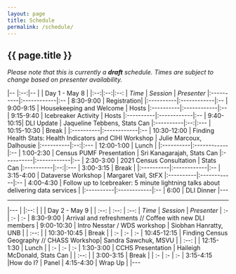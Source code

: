 ```yaml
---
layout: page
title: Schedule
permalink: /schedule/
---
```


## {{ page.title }}

*Please note that this is currently a **draft** schedule. Times are subject to change based on presenter availability.*

|-- |:--:|-- 
| | Day 1 - May 8 |
|:--:|:--:|:--: 
| *Time* | *Session* | *Presenter*
|:----------|:------------|:--
| 8:30-9:00	| Registration|
|:----------|:------------|:--
| 9:00-9:15	| Housekeeping and Welcome	| Hosts
|:----------|:------------|:--
| 9:15-9:40	| Icebreaker Activity |	Hosts
|:----------|:------------|:--
| 9:40-10:15| DLI Update | Jaqueline Tebbens, Stats Can
|:----------|:--:|:---
| 10:15-10:30	| Break	|
|:----------|:------------|:--
| 10:30-12:00	| Finding Health Stats: Health Indicators and CIHI Workshop | Julie Marcoux, Dalhousie
|:----------|:--:|:---
| 12:00-1:00 | Lunch	|
|:----------|:------------|:--
| 1:00-2:30	| Census PUMF Presentation | Sri Kanagarajah, Stats Can
|:----------|:------------|:--
| 2:30-3:00	| 2021 Census Consultation | Stats Can
|:----------|:--:|:---
| 3:00-3:15	| Break	|
|:----------|:------------|:--
| 3:15-4:00	| Dataverse Workshop | Margaret Vail, StFX
|:----------|:------------|:--
| 4:00-4:30	| Follow up to Icebreaker: 5 minute lightning talks about delivering data services |
|:----------|:------------|:--
| 6:00 | DLI Dinner 
|---

-------

|---
| |:--: | 
| | Day 2 - May 9 |
| :--: | :--: | :--: 
| *Time* | *Session* | *Presenter*
| :- | :- | :-
| 8:30-9:00	 | Arrival and refreshments // Coffee with new DLI members
| 9:00-10:30	| Intro Nesstar / WDS workshop | Siobhan Hanratty, UNB
|  | :--: | 
| 10:30-10:45	| Break	|
| :- | :- | :-
| 10:45-12:15	| Finding Census Geography // CHASS Workshop| Sandra Sawchuk, MSVU
|  | :--: | 
| 12:15-1:30	| Lunch	|
| :- | :- | :-
| 1:30-3:00	| CCHS Presentation |	Haileigh McDonald, Stats Can
|  | :--: | 
| 3:00-3:15	| Break	|
| :- | :- | :-
| 3:15-4:15	 |How do I?	| Panel
| 4:15-4:30	| Wrap Up	|
|---
